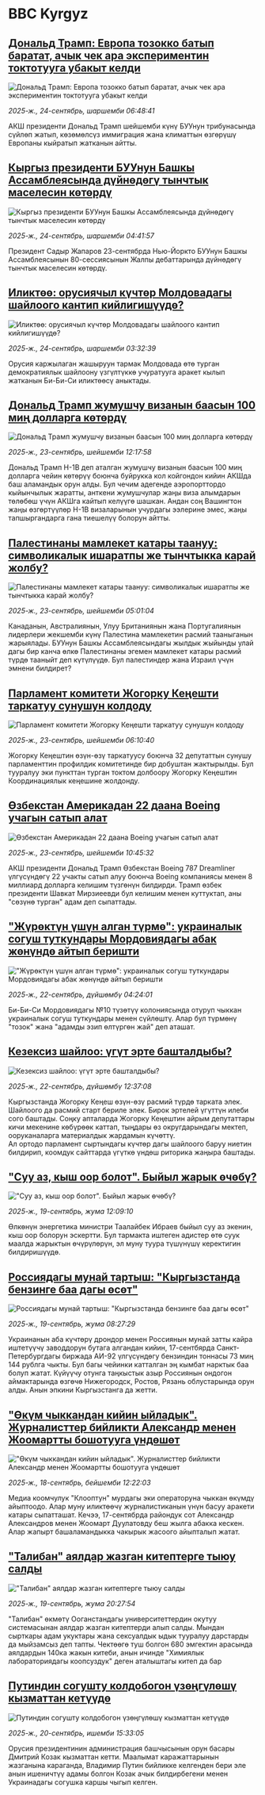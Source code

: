 # BBC Kyrgyz## [Дональд Трамп: Европа тозокко батып баратат, ачык чек ара экспериментин токтотууга убакыт келди](https://www.bbc.com/kyrgyz/articles/cj9zy1rl9jpo?at_medium=RSS&at_campaign=rss?at_campaign=githubrss)![Дональд Трамп: Европа тозокко батып баратат, ачык чек ара экспериментин токтотууга убакыт келди](https://ichef.bbci.co.uk/ace/ws/240/cpsprodpb/0a29/live/ec27c0f0-9896-11f0-9b4d-3db5bd560027.jpg)_2025-ж., 24-сентябрь, шаршемби 06:48:41_АКШ президенти Дональд Трамп шейшемби күнү БУУнун трибунасында сүйлөп жатып, көзөмөлсүз иммиграция жана климаттын өзгөрүшү Европаны кыйратып жатканын айтты.## [Кыргыз президенти БУУнун Башкы Ассамблеясында дүйнөдөгү тынчтык маселесин көтөрдү](https://www.bbc.com/kyrgyz/articles/c1dqz30nzn7o?at_medium=RSS&at_campaign=rss?at_campaign=githubrss)![Кыргыз президенти БУУнун Башкы Ассамблеясында дүйнөдөгү тынчтык маселесин көтөрдү](https://ichef.bbci.co.uk/ace/ws/240/cpsprodpb/a642/live/7eea0100-9900-11f0-928c-71dbb8619e94.jpg)_2025-ж., 24-сентябрь, шаршемби 04:41:57_Президент Садыр Жапаров 23-сентябрда Нью-Йоркто БУУнун Башкы Ассамблеясынын 80-сессиясынын Жалпы дебаттарында дүйнөдөгү тынчтык маселесин көтөрдү.## [Иликтөө: орусиячыл күчтөр Молдовадагы шайлоого кантип кийлигишүүдө?](https://www.bbc.com/kyrgyz/articles/cj4yqvpxgyro?at_medium=RSS&at_campaign=rss?at_campaign=githubrss)![Иликтөө: орусиячыл күчтөр Молдовадагы шайлоого кантип кийлигишүүдө?](https://ichef.bbci.co.uk/ace/ws/240/cpsprodpb/bfdd/live/d65a2150-9562-11f0-b391-6936825093bd.jpg)_2025-ж., 24-сентябрь, шаршемби 03:32:39_Орусия каржылаган жашыруун тармак Молдовада өтө турган демократиялык шайлоону үзгүлтүккө учуратууга аракет кылып жатканын Би-Би-Си иликтөөсү аныктады.## [Дональд Трамп жумушчу визанын баасын 100 миң долларга көтөрдү](https://www.bbc.com/kyrgyz/articles/c0jqdy1yxv1o?at_medium=RSS&at_campaign=rss?at_campaign=githubrss)![Дональд Трамп жумушчу визанын баасын 100 миң долларга көтөрдү](https://ichef.bbci.co.uk/ace/ws/240/cpsprodpb/d8ba/live/f73ad280-975f-11f0-90f2-5f87cb020b24.jpg)_2025-ж., 23-сентябрь, шейшемби 12:17:58_Дональд Трамп H-1B деп аталган жумушчу визанын баасын 100 миң долларга чейин көтөрүү боюнча буйрукка кол койгондон кийин АКШда баш аламандык орун алды. Бул чечим адегенде аэропорттордо кыйынчылык жаратты, анткени жумушчулар жаңы виза алымдарын төлөбөш үчүн АКШга кайтып келүүгө шашкан. Андан соң Вашингтон жаңы өзгөртүүлөр H-1B визаларынын учурдагы ээлерине эмес, жаңы тапшыргандарга гана тиешелүү болорун айтты.## [Палестинаны мамлекет катары таануу: символикалык ишаратпы же тынчтыкка карай жолбу?](https://www.bbc.com/kyrgyz/articles/cy0vkpwdr4do?at_medium=RSS&at_campaign=rss?at_campaign=githubrss)![Палестинаны мамлекет катары таануу: символикалык ишаратпы же тынчтыкка карай жолбу?](https://ichef.bbci.co.uk/ace/ws/240/cpsprodpb/be40/live/cd71c510-96f3-11f0-b421-1f7adb2b0f32.jpg)_2025-ж., 23-сентябрь, шейшемби 05:01:04_Канаданын, Австралиянын, Улуу Британиянын жана Португалиянын лидерлери жекшемби күнү Палестина мамлекетин расмий тааныганын жарыялады. БУУнун Башкы Ассамблеясындагы жылдык жыйынды улай дагы бир канча өлкө Палестинаны эгемен мамлекет катары расмий түрдө тааныйт деп күтүлүүдө. Бул палестиндер жана Израил үчүн эмнени билдирет?## [Парламент комитети Жогорку Кеңешти таркатуу сунушун колдоду](https://www.bbc.com/kyrgyz/articles/c4g9jvly209o?at_medium=RSS&at_campaign=rss?at_campaign=githubrss)![Парламент комитети Жогорку Кеңешти таркатуу сунушун колдоду](https://ichef.bbci.co.uk/ace/ws/240/cpsprodpb/4e30/live/55d0fb90-9845-11f0-9f88-2975cc2bc906.jpg)_2025-ж., 23-сентябрь, шейшемби 06:10:40_Жогорку Кеңештин өзүн-өзү таркатуусу боюнча 32 депутаттын сунушу парламенттин профилдик комитетинде бир добуштан жактырылды. Бул тууралуу эки пункттан турган токтом долбоору Жогорку Кеңештин Координациялык кеңешине жолдонду.## [Өзбекстан Америкадан 22 даана Boeing учагын сатып алат](https://www.bbc.com/kyrgyz/articles/cz08x29dz5yo?at_medium=RSS&at_campaign=rss?at_campaign=githubrss)![Өзбекстан Америкадан 22 даана Boeing учагын сатып алат](https://ichef.bbci.co.uk/ace/ws/240/cpsprodpb/4cdc/live/c4f95cf0-9869-11f0-822d-b77ab3166e1f.jpg)_2025-ж., 23-сентябрь, шейшемби 10:45:32_АКШ президенти Дональд Трамп Өзбекстан Boeing 787 Dreamliner үлгүсүндөгү 22 учакты сатып алуу боюнча Boeing компаниясы менен 8 миллиард долларга келишим түзгөнүн билдирди.
Трамп өзбек президенти Шавкат Мирзиеевди бул келишим менен куттуктап, аны "сөзүнө турган" адам деп сыпаттады.## ["Жүрөктүн үшүн алган түрмө": украиналык согуш туткундары Мордовиядагы абак жөнүндө айтып беришти](https://www.bbc.com/kyrgyz/articles/cwy99ydpe04o?at_medium=RSS&at_campaign=rss?at_campaign=githubrss)!["Жүрөктүн үшүн алган түрмө": украиналык согуш туткундары Мордовиядагы абак жөнүндө айтып беришти](https://ichef.bbci.co.uk/ace/ws/240/cpsprodpb/8e09/live/15951c90-922e-11f0-b391-6936825093bd.jpg)_2025-ж., 22-сентябрь, дүйшөмбү 04:24:01_Би-Би-Си Мордовиядагы №10 түзөтүү колониясында отуруп чыккан украиналык согуш туткундары менен сүйлөштү. Алар бул түрмөнү "тозок" жана "адамды эзип өлтүргөн жай" деп аташат.## [Кезексиз шайлоо: үгүт эрте башталдыбы? ](https://www.bbc.com/kyrgyz/articles/cx2ryn1nl2yo?at_medium=RSS&at_campaign=rss?at_campaign=githubrss)![Кезексиз шайлоо: үгүт эрте башталдыбы? ](https://ichef.bbci.co.uk/ace/ws/240/cpsprodpb/b17c/live/6c3f08f0-979f-11f0-879b-435833d9ab67.jpg)_2025-ж., 22-сентябрь, дүйшөмбү 12:37:08_Кыргызстанда Жогорку Кеңеш өзүн-өзү расмий түрдө тарката элек. Шайлоого да расмий старт бериле элек. Бирок эртелей үгүттүн илеби сого баштады. Соңку апталарда Жогорку Кеңештин айрым депутаттары кичи мекенине көбүрөөк каттап, тыңдары өз округдарындагы мектеп, ооруканаларга материалдык жардамын күчөттү.  
Ал ортодо парламент сыртындагы күчтөр дагы шайлоого баруу ниетин билдирип, коомдук сайттарда үгүткө үндөш риторика жаңыра баштады.## ["Суу аз, кыш оор болот". Быйыл жарык өчөбү?](https://www.bbc.com/kyrgyz/articles/c5ykppl3re7o?at_medium=RSS&at_campaign=rss?at_campaign=githubrss)!["Суу аз, кыш оор болот". Быйыл жарык өчөбү?](https://ichef.bbci.co.uk/ace/ws/240/cpsprodpb/c9e5/live/ce5cab20-954f-11f0-84c8-99de564f0440.jpg)_2025-ж., 19-сентябрь, жума 12:09:10_Өлкөнүн энергетика министри Таалайбек Ибраев быйыл суу аз экенин, кыш оор болорун эскертти. Бул тармакта иштеген адистер өтө суук маалда жарыктын өчүрүлөрүн, эл муну туура түшүнүшү керектигин билдиришүүдө.## [Россиядагы мунай тартыш: "Кыргызстанда бензинге баа дагы өсөт"](https://www.bbc.com/kyrgyz/articles/c3rv4pjd71ro?at_medium=RSS&at_campaign=rss?at_campaign=githubrss)![Россиядагы мунай тартыш: "Кыргызстанда бензинге баа дагы өсөт"](https://ichef.bbci.co.uk/ace/ws/240/cpsprodpb/63f7/live/90aba6f0-9531-11f0-84c8-99de564f0440.jpg)_2025-ж., 19-сентябрь, жума 08:27:29_Украинанын аба күчтөрү дрондор менен Россиянын мунай затты кайра иштетүүчү заводдорун бутага алгандан кийин, 17-сентбярда Санкт-Петербургдагы биржада АИ-92 үлгүсүндөгу бензиндин тоннасы 73 миң 144 рублга чыкты. Бул багы чейинки катталган эң кымбат нарктык баа болуп жатат.
Күйүүчу отунга таңкыстык азыр Россиянын ондогон аймактарында өзгөчө Нижегородск, Ростов, Рязань облустарында орун алды. Анын эпкини Кыргызстанга да жетти.## ["Өкүм чыккандан кийин ыйладык". Журналисттер бийликти Александр менен Жоомартты бошотууга үндөшөт](https://www.bbc.com/kyrgyz/articles/c749zk5wkedo?at_medium=RSS&at_campaign=rss?at_campaign=githubrss)!["Өкүм чыккандан кийин ыйладык". Журналисттер бийликти Александр менен Жоомартты бошотууга үндөшөт](https://ichef.bbci.co.uk/ace/ws/240/cpsprodpb/e255/live/7c4b17f0-9486-11f0-b391-6936825093bd.jpg)_2025-ж., 18-сентябрь, бейшемби 12:22:03_Медиа коомчулук "Клооптун" мурдагы эки операторуна чыккан өкүмдү айыптоодо. Алар муну иликтөөчү журналистиканын үнүн басуу аракети катары сыпатташат. Кечээ, 17-сентябрда райондук сот Александр Александров менен Жоомарт Дуулатовду беш жылга абакка кескен. Алар жапырт башаламандыкка чакырык жасоого айыпталып жатат.## ["Талибан" аялдар жазган китептерге тыюу салды](https://www.bbc.com/kyrgyz/articles/c20e64mxkp2o?at_medium=RSS&at_campaign=rss?at_campaign=githubrss)!["Талибан" аялдар жазган китептерге тыюу салды](https://ichef.bbci.co.uk/ace/ws/240/cpsprodpb/03e7/live/86d6f5a0-94a3-11f0-8e88-0f11af0637c1.jpg)_2025-ж., 19-сентябрь, жума 20:27:54_"Талибан" өкмөтү Ооганстандагы университеттердин окутуу системасынан аялдар жазган китептерди алып салды. Мындан сырткары адам укуктары жана сексуалдык ыдык тууралуу дарстарды да мыйзамсыз деп тапты. Чектөөгө туш болгон 680 эмгектин арасында аялдардын 140ка жакын китеби, анын ичинде "Химиялык лабораториядагы коопсуздук" деген аталыштагы китеп да бар## [Путиндин согушту колдобогон үзөңгүлөшү кызматтан кетүүдө ](https://www.bbc.com/kyrgyz/articles/c89ddl3ej02o?at_medium=RSS&at_campaign=rss?at_campaign=githubrss)![Путиндин согушту колдобогон үзөңгүлөшү кызматтан кетүүдө ](https://ichef.bbci.co.uk/ace/ws/240/cpsprodpb/29a1/live/7f0482e0-9497-11f0-8e88-0f11af0637c1.jpg)_2025-ж., 20-сентябрь, ишемби 15:33:05_Орусия президентинин администрация башчысынын орун басары Дмитрий Козак кызматтан кетти. Маалымат каражаттарынын жазганына караганда, Владимир Путин бийликке келгенден бери эле анын ишеничтүү адамы болгон Козак ачык билдирбегени менен Украинадагы согушка каршы чыгып келген.